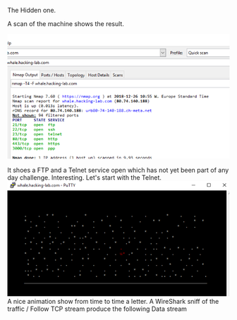 The Hidden one.

A scan of the machine shows the result.

![](https://github.com/k4nfr3/CTF-writeup/blob/master/Hackvent%202018/hidden_scan.png)

It shoes a FTP and a Telnet service open which has not yet been part of any day challenge. Interesting.
Let's start with the Telnet.
![](https://github.com/k4nfr3/CTF-writeup/blob/master/Hackvent%202018/hidden_telnet.png)
A nice animation show from time to time a letter. 
A WireShark sniff of the traffic / Follow TCP stream produce the following Data stream


